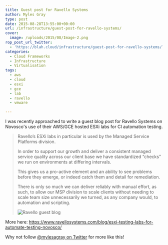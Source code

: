 ```yaml
---
title: Guest post for Ravello Systems
author: Myles Gray
type: post
date: 2015-08-28T13:55:00+00:00
url: /infrastructure/guest-post-for-ravello-systems/
cover:
  image: /uploads/2015/08/Image-2.png
rop_post_url_twitter:
  - 'https://blah.cloud/infrastructure/guest-post-for-ravello-systems/?utm_source=ReviveOldPost&utm_medium=social&utm_campaign=ReviveOldPost'
categories:
  - Cloud Frameworks
  - Infrastructure
  - Virtualisation
tags:
  - aws
  - cloud
  - esxi
  - gce
  - lab
  - ravello
  - vmware

---
```

I was recently approached to write a guest blog post for Ravello Systems on Novosco's use of their AWS/GCE hosted ESXi labs for CI automation testing. <!--more-->

> Ravello’s ESXi labs in particular is used by the Managed Service Platforms division.
> 
> In order to support our growth and deliver a consistent managed service quality across our client base we have standardized “checks” we run on environments at differing intervals.
> 
> This gives us a pro-active element and an ability to see problems before they emerge, or indeed catch them and detail for remediation.
> 
> There is only so much we can deliver reliably with manual effort, as such, to allow our MSP division to scale clients without needing to scale team size unnecessarily we turned, as any company would, to automation and scripting.
> 
>![Ravello guest blog][1] 

More here: <https://www.ravellosystems.com/blog/esxi-testing-labs-for-automate-testing-novosco/>

Why not follow [@mylesagray on Twitter][2] for more like this!

 [1]: /uploads/2015/08/Image-2.png
 [2]: https://twitter.com/mylesagray